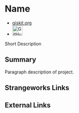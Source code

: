 # Name
- [qiskit.org](https://qiskit.org/)
- [<img alt="GitHub Logomark" src="https://github.githubassets.com/images/modules/logos_page/GitHub-Mark.png" width="32">](https://github.com/Qiskit/qiskit)

Short Description

## Summary
Paragraph description of project.

## Strangeworks Links


## External Links
